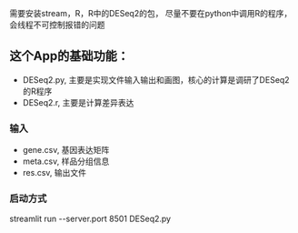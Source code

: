 需要安装stream，R，R中的DESeq2的包，
尽量不要在python中调用R的程序，会线程不可控制报错的问题

## 这个App的基础功能：
 * DESeq2.py, 主要是实现文件输入输出和画图，核心的计算是调研了DESeq2的R程序
 * DESeq2.r, 主要是计算差异表达
### 输入
 * gene.csv, 基因表达矩阵
 * meta.csv, 样品分组信息
 * res.csv, 输出文件
### 启动方式
 
streamlit run --server.port 8501 DESeq2.py
